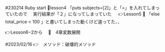 #230214 Ruby start
 🍚lesson4 「puts subjects=[2]」と「=」を入れてしまっていたので
 　実行結果が「２」になってしまっていた
 　
👉Lesson5
  🍚 「else total_price < 100 」と書いてしまった動くけど違ってた、、

👉Lesson6−2から
　🍚　4章変数展開

#2023/02/16
👉　メソッド：破壊的メソッド